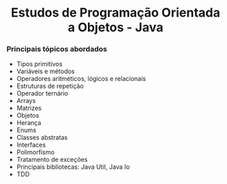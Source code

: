 <h1 align="center">Estudos de Programação Orientada a Objetos - Java</h1>

### Principais tópicos abordados
- Tipos primitivos
- Variáveis e métodos
- Operadores aritméticos, lógicos e relacionais
- Estruturas de repetição
- Operador ternário
- Arrays
- Matrizes
- Objetos
- Herança
- Enums
- Classes abstratas
- Interfaces
- Polimorfismo
- Tratamento de exceções
- Principais bibliotecas: Java Util, Java Io
- TDD

